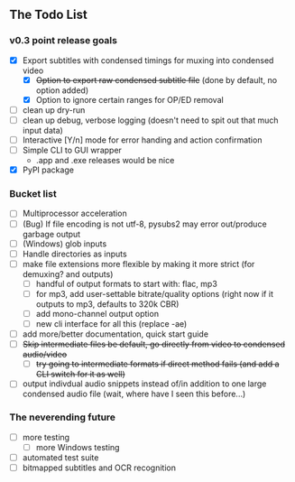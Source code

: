 ## The Todo List
### v0.3 point release goals
 - [X] Export subtitles with condensed timings for muxing into condensed video
     - [X] ~~Option to export raw condensed subtitle file~~ (done by default, no option added)
     - [X] Option to ignore certain ranges for OP/ED removal
 - [ ] clean up dry-run 
 - [ ] clean up debug, verbose logging (doesn't need to spit out that much input data)
 - [ ] Interactive [Y/n] mode for error handing and action confirmation
 - [ ] Simple CLI to GUI wrapper
    - .app and .exe releases would be nice
 - [X] PyPI package

### Bucket list 
 - [ ] Multiprocessor acceleration
 - [ ] (Bug) If file encoding is not utf-8, pysubs2 may error out/produce garbage output
 - [ ] (Windows) glob inputs 
 - [ ] Handle directories as inputs
 - [ ] make file extensions more flexible by making it more strict (for demuxing? and outputs)
    - [ ] handful of output formats to start with: flac, mp3 
    - [ ] for mp3, add user-settable bitrate/quality options 
        (right now if it outputs to mp3, defaults to 320k CBR)
    - [ ] add mono-channel output option
    - [ ] new cli interface for all this (replace -ae)
 - [ ] add more/better documentation, quick start guide
 - [ ] ~~Skip intermediate files be default, go directly from video to condensed audio/video~~
    - [ ] ~~try going to intermediate formats if direct method fails (and add a CLI switch for it as well)~~
 - [ ] output indivdual audio snippets instead of/in addition to one large condensed audio file (wait, where have I seen this before...)
 
### The neverending future
 - [ ] more testing
    - [ ] more Windows testing
 - [ ] automated test suite
 - [ ] bitmapped subtitles and OCR recognition